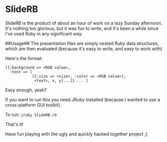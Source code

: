 SlideRB
=======

SlideRB is the product of about an hour of work on a lazy Sunday afternoon. It's nothing too glorious, but it was fun to write, and it's been a while since I've used Ruby in any significant way.

##Usage##
The presentation files are simply nested Ruby data structures, which are then evaluated (because it's easy to write, and easy to work with)

Here's the format:

    [{:background => <RGB value>, 
      :text => [
                [{:size => <size>, :color => <RGB value>},
                 <text>, x, y]...]} ... ]

Easy enough, yeah?

If you want to run this you need JRuby installed (because I wanted to use a cross-platform GUI toolkit).

To run: `jruby SlideRB.rb`

That's it!

Have fun playing with the ugly and quickly hacked together project ;)

